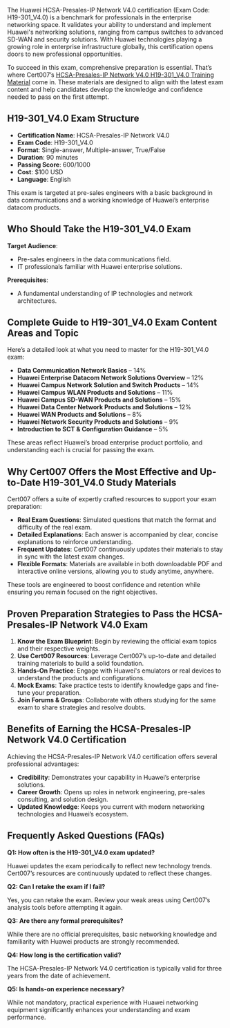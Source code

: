 The Huawei HCSA-Presales-IP Network V4.0 certification (Exam Code: H19-301_V4.0) is a benchmark for professionals in the enterprise networking space. It validates your ability to understand and implement Huawei's networking solutions, ranging from campus switches to advanced SD-WAN and security solutions. With Huawei technologies playing a growing role in enterprise infrastructure globally, this certification opens doors to new professional opportunities.

To succeed in this exam, comprehensive preparation is essential. That’s where Cert007’s [HCSA-Presales-IP Network V4.0 H19-301_V4.0 Training Material](https://www.cert007.com/exam/h19-301_v4-0/) come in. These materials are designed to align with the latest exam content and help candidates develop the knowledge and confidence needed to pass on the first attempt.

## H19-301_V4.0 Exam Structure

- **Certification Name**: HCSA-Presales-IP Network V4.0
- **Exam Code**: H19-301_V4.0
- **Format**: Single-answer, Multiple-answer, True/False
- **Duration**: 90 minutes
- **Passing Score**: 600/1000
- **Cost**: $100 USD
- **Language**: English

This exam is targeted at pre-sales engineers with a basic background in data communications and a working knowledge of Huawei’s enterprise datacom products.

## Who Should Take the H19-301_V4.0 Exam

**Target Audience**:

- Pre-sales engineers in the data communications field.
- IT professionals familiar with Huawei enterprise solutions.

**Prerequisites**:

- A fundamental understanding of IP technologies and network architectures.

## Complete Guide to H19-301_V4.0 Exam Content Areas and Topic

Here’s a detailed look at what you need to master for the H19-301_V4.0 exam:

- **Data Communication Network Basics** – 14%
- **Huawei Enterprise Datacom Network Solutions Overview** – 12%
- **Huawei Campus Network Solution and Switch Products** – 14%
- **Huawei Campus WLAN Products and Solutions** – 11%
- **Huawei Campus SD-WAN Products and Solutions** – 15%
- **Huawei Data Center Network Products and Solutions** – 12%
- **Huawei WAN Products and Solutions** – 8%
- **Huawei Network Security Products and Solutions** – 9%
- **Introduction to SCT & Configuration Guidance** – 5%

These areas reflect Huawei’s broad enterprise product portfolio, and understanding each is crucial for passing the exam.

## Why Cert007 Offers the Most Effective and Up-to-Date H19-301_V4.0 Study Materials

Cert007 offers a suite of expertly crafted resources to support your exam preparation:

- **Real Exam Questions**: Simulated questions that match the format and difficulty of the real exam.
- **Detailed Explanations**: Each answer is accompanied by clear, concise explanations to reinforce understanding.
- **Frequent Updates**: Cert007 continuously updates their materials to stay in sync with the latest exam changes.
- **Flexible Formats**: Materials are available in both downloadable PDF and interactive online versions, allowing you to study anytime, anywhere.

These tools are engineered to boost confidence and retention while ensuring you remain focused on the right objectives.

## Proven Preparation Strategies to Pass the HCSA-Presales-IP Network V4.0 Exam

1. **Know the Exam Blueprint**: Begin by reviewing the official exam topics and their respective weights.
2. **Use Cert007 Resources**: Leverage Cert007’s up-to-date and detailed training materials to build a solid foundation.
3. **Hands-On Practice**: Engage with Huawei's emulators or real devices to understand the products and configurations.
4. **Mock Exams**: Take practice tests to identify knowledge gaps and fine-tune your preparation.
5. **Join Forums & Groups**: Collaborate with others studying for the same exam to share strategies and resolve doubts.

## Benefits of Earning the HCSA-Presales-IP Network V4.0 Certification

Achieving the HCSA-Presales-IP Network V4.0 certification offers several professional advantages:

- **Credibility**: Demonstrates your capability in Huawei’s enterprise solutions.
- **Career Growth**: Opens up roles in network engineering, pre-sales consulting, and solution design.
- **Updated Knowledge**: Keeps you current with modern networking technologies and Huawei’s ecosystem.

## **Frequently Asked Questions (FAQs)**

**Q1: How often is the H19-301_V4.0 exam updated?**

Huawei updates the exam periodically to reflect new technology trends. Cert007’s resources are continuously updated to reflect these changes.

**Q2: Can I retake the exam if I fail?**

Yes, you can retake the exam. Review your weak areas using Cert007’s analysis tools before attempting it again.

**Q3: Are there any formal prerequisites?**

While there are no official prerequisites, basic networking knowledge and familiarity with Huawei products are strongly recommended.

**Q4: How long is the certification valid?**

The HCSA-Presales-IP Network V4.0 certification is typically valid for three years from the date of achievement.

**Q5: Is hands-on experience necessary?**

While not mandatory, practical experience with Huawei networking equipment significantly enhances your understanding and exam performance.
